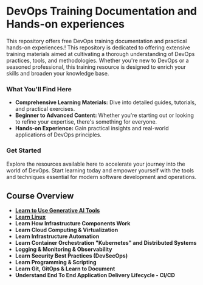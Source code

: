 # DevOps Training Documentation and Hands-on experiences
This repository offers free DevOps training documentation and practical hands-on experiences.! This repository is dedicated to offering extensive training materials aimed at cultivating a thorough understanding of DevOps practices, tools, and methodologies. Whether you're new to DevOps or a seasoned professional, this training resource is designed to enrich your skills and broaden your knowledge base.

### What You'll Find Here

- **Comprehensive Learning Materials:** Dive into detailed guides, tutorials, and practical exercises.
- **Beginner to Advanced Content:** Whether you're starting out or looking to refine your expertise, there's something for everyone.
- **Hands-on Experience:** Gain practical insights and real-world applications of DevOps principles.

### Get Started

Explore the resources available here to accelerate your journey into the world of DevOps. Start learning today and empower yourself with the tools and techniques essential for modern software development and operations.

## Course Overview
- **[Learn to Use Generative AI Tools](docs/AI_Tools.md)**
- **[Learn Linux](docs/Linux/LearnLinux.md)**
- **Learn How Infrastructure Components Work**
- **Learn Cloud Computing & Virtualization**
- **Learn Infrastructure Automation**
- **Learn Container Orchestration "Kubernetes" and Distributed Systems**
- **Logging & Monitoring & Observability**
- **Learn Security Best Practices (DevSecOps)**
- **Learn Programming & Scripting**
- **Learn Git, GitOps & Learn to Document**
- **Understand End To End Application Delivery Lifecycle - CI/CD**




